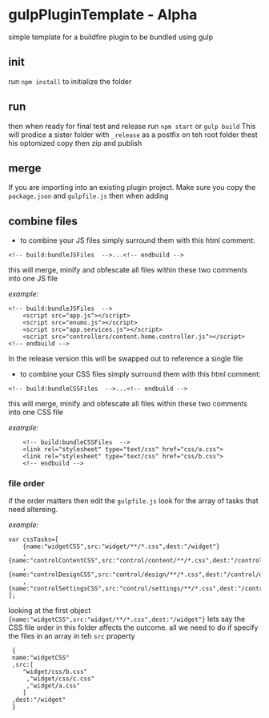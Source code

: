 # gulpPluginTemplate - Alpha
simple template for a buildfire plugin to be bundled using gulp

## init
run `npm install` to initialize the folder

## run
then when ready for final test and release run `npm start` or `gulp build`
This will prodice a sister folder with `_release` as a postfix on teh root folder
thest his optomized copy then zip and publish

## merge
If you are importing into an existing plugin project. Make sure you copy the `package.json` and `gulpfile.js` then when adding

## combine files
- to combine your JS files simply surround them with this html comment:

````
<!-- build:bundleJSFiles  -->...<!-- endbuild -->
````

this will merge, minify and obfescate all files within these two comments into one JS file

*example:*
````
<!-- build:bundleJSFiles  -->
	<script src="app.js"></script>
	<script src="enums.js"></script>
	<script src="app.services.js"></script>
	<script src="controllers/content.home.controller.js"></script>
<!-- endbuild -->
````

In the release version this will be swapped out to reference a single file

- to combine your CSS files simply surround them with this html comment:

````
<!-- build:bundleCSSFiles  -->...<!-- endbuild -->
````

this will merge, minify and obfescate all files within these two comments into one CSS file

*example:*
````
    <!-- build:bundleCSSFiles  -->
    <link rel="stylesheet" type="text/css" href="css/a.css">
    <link rel="stylesheet" type="text/css" href="css/b.css">
    <!-- endbuild -->

````

### file order
if the order matters then edit the `gulpfile.js`
look for the array of tasks that need altereing. 

*example:*
````
var cssTasks=[
    {name:"widgetCSS",src:"widget/**/*.css",dest:"/widget"}
    ,{name:"controlContentCSS",src:"control/content/**/*.css",dest:"/control/content"}
    ,{name:"controlDesignCSS",src:"control/design/**/*.css",dest:"/control/design"}
    ,{name:"controlSettingsCSS",src:"control/settings/**/*.css",dest:"/control/settings"}
];
````
looking at the first object `   {name:"widgetCSS",src:"widget/**/*.css",dest:"/widget"}` lets say the CSS file order in this folder affects the outcome. all we need to do if specify the files in an array in teh `src` property

````
 {
 name:"widgetCSS"
 ,src:[
 	"widget/css/b.css"
	 ,"widget/css/c.css"
	 ,"widget/a.css"
	]
 ,dest:"/widget"
 }
````
